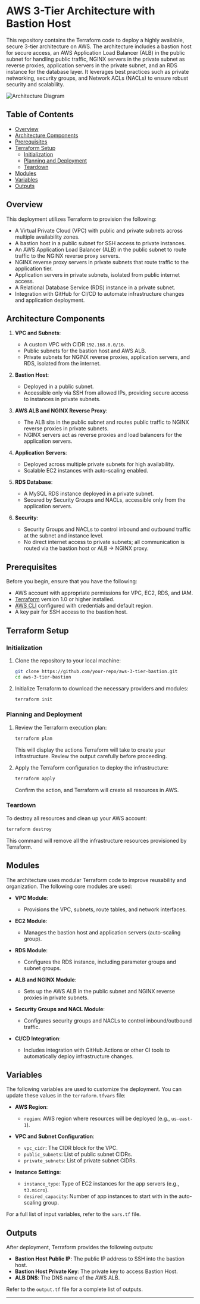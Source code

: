
# AWS 3-Tier Architecture with Bastion Host

This repository contains the Terraform code to deploy a highly available, secure 3-tier architecture on AWS. The architecture includes a bastion host for secure access, an AWS Application Load Balancer (ALB) in the public subnet for handling public traffic, NGINX servers in the private subnet as reverse proxies, application servers in the private subnet, and an RDS instance for the database layer. It leverages best practices such as private networking, security groups, and Network ACLs (NACLs) to ensure robust security and scalability.

![Architecture Diagram](./asset/arch.svg)

## Table of Contents
- [Overview](#overview)
- [Architecture Components](#architecture-components)
- [Prerequisites](#prerequisites)
- [Terraform Setup](#terraform-setup)
  - [Initialization](#initialization)
  - [Planning and Deployment](#planning-and-deployment)
  - [Teardown](#teardown)
- [Modules](#modules)
- [Variables](#variables)
- [Outputs](#outputs)

## Overview

This deployment utilizes Terraform to provision the following:
- A Virtual Private Cloud (VPC) with public and private subnets across multiple availability zones.
- A bastion host in a public subnet for SSH access to private instances.
- An AWS Application Load Balancer (ALB) in the public subnet to route traffic to the NGINX reverse proxy servers.
- NGINX reverse proxy servers in private subnets that route traffic to the application tier.
- Application servers in private subnets, isolated from public internet access.
- A Relational Database Service (RDS) instance in a private subnet.
- Integration with GitHub for CI/CD to automate infrastructure changes and application deployment.

## Architecture Components

1. **VPC and Subnets**:
   - A custom VPC with CIDR `192.168.0.0/16`.
   - Public subnets for the bastion host and AWS ALB.
   - Private subnets for NGINX reverse proxies, application servers, and RDS, isolated from the internet.

2. **Bastion Host**:
   - Deployed in a public subnet.
   - Accessible only via SSH from allowed IPs, providing secure access to instances in private subnets.

3. **AWS ALB and NGINX Reverse Proxy**:
   - The ALB sits in the public subnet and routes public traffic to NGINX reverse proxies in private subnets.
   - NGINX servers act as reverse proxies and load balancers for the application servers.

4. **Application Servers**:
   - Deployed across multiple private subnets for high availability.
   - Scalable EC2 instances with auto-scaling enabled.

5. **RDS Database**:
   - A MySQL RDS instance deployed in a private subnet.
   - Secured by Security Groups and NACLs, accessible only from the application servers.

6. **Security**:
   - Security Groups and NACLs to control inbound and outbound traffic at the subnet and instance level.
   - No direct internet access to private subnets; all communication is routed via the bastion host or ALB -> NGINX proxy.

## Prerequisites

Before you begin, ensure that you have the following:
- AWS account with appropriate permissions for VPC, EC2, RDS, and IAM.
- [Terraform](https://www.terraform.io/downloads.html) version 1.0 or higher installed.
- [AWS CLI](https://aws.amazon.com/cli/) configured with credentials and default region.
- A key pair for SSH access to the bastion host.

## Terraform Setup

### Initialization

1. Clone the repository to your local machine:
   ```bash
   git clone https://github.com/your-repo/aws-3-tier-bastion.git
   cd aws-3-tier-bastion
   ```

2. Initialize Terraform to download the necessary providers and modules:
   ```bash
   terraform init
   ```

### Planning and Deployment

1. Review the Terraform execution plan:
   ```bash
   terraform plan
   ```

   This will display the actions Terraform will take to create your infrastructure. Review the output carefully before proceeding.

2. Apply the Terraform configuration to deploy the infrastructure:
   ```bash
   terraform apply
   ```

   Confirm the action, and Terraform will create all resources in AWS.

### Teardown

To destroy all resources and clean up your AWS account:
```bash
terraform destroy
```

This command will remove all the infrastructure resources provisioned by Terraform.

## Modules

The architecture uses modular Terraform code to improve reusability and organization. The following core modules are used:

- **VPC Module**: 
  - Provisions the VPC, subnets, route tables, and network interfaces.
  
- **EC2 Module**:
  - Manages the bastion host and application servers (auto-scaling group).
  
- **RDS Module**:
  - Configures the RDS instance, including parameter groups and subnet groups.

- **ALB and NGINX Module**:
  - Sets up the AWS ALB in the public subnet and NGINX reverse proxies in private subnets.
  
- **Security Groups and NACL Module**:
  - Configures security groups and NACLs to control inbound/outbound traffic.

- **CI/CD Integration**:
  - Includes integration with GitHub Actions or other CI tools to automatically deploy infrastructure changes.

## Variables

The following variables are used to customize the deployment. You can update these values in the `terraform.tfvars` file:

- **AWS Region**: 
  - `region`: AWS region where resources will be deployed (e.g., `us-east-1`).
  
- **VPC and Subnet Configuration**:
  - `vpc_cidr`: The CIDR block for the VPC.
  - `public_subnets`: List of public subnet CIDRs.
  - `private_subnets`: List of private subnet CIDRs.
  
- **Instance Settings**:
  - `instance_type`: Type of EC2 instances for the app servers (e.g., `t3.micro`).
  - `desired_capacity`: Number of app instances to start with in the auto-scaling group.

For a full list of input variables, refer to the `vars.tf` file.

## Outputs

After deployment, Terraform provides the following outputs:
- **Bastion Host Public IP**: The public IP address to SSH into the bastion host.
- **Bastion Host Private Key**: The private key to access Bastion Host.
- **ALB DNS**: The DNS name of the AWS ALB.

Refer to the `output.tf` file for a complete list of outputs.

---